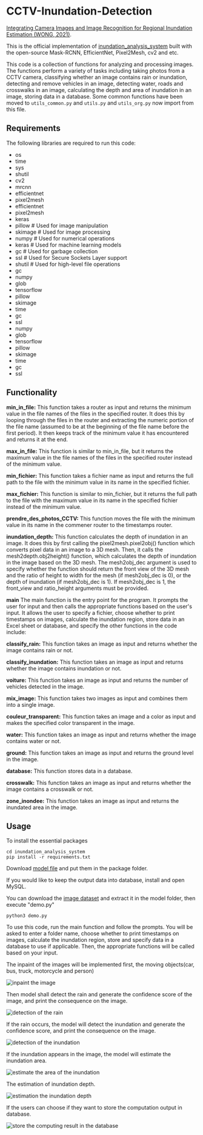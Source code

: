 # CCTV-Inundation-Detection
[Integrating Camera Images and Image Recognition for Regional Inundation Estimation (WONG, 2021)](https://ndltd.ncl.edu.tw/cgi-bin/gs32/gsweb.cgi/login?o=dnclcdr&s=id=%22109NYCU5015050%22.&searchmode=basic).

This is the official  implementation of [inundation_analysis_system](https://ndltd.ncl.edu.tw/cgi-bin/gs32/gsweb.cgi/login?o=dnclcdr&s=id=%22109NYCU5015050%22.&searchmode=basic) built with the open-source Mask-RCNN, EfficientNet, Pixel2Mesh, cv2 and etc.

This code is a collection of functions for analyzing and processing images. The functions perform a variety of tasks including taking photos from a CCTV camera, classifying whether an image contains rain or inundation,  detecting and remove vehicles in an image, detecting water, roads and crosswalks in an image, calculating the depth and area of inundation in an image, storing data in a database. Some common functions have been moved to `utils_common.py` and `utils.py` and `utils_org.py` now import from this file.

## Requirements
The following libraries are required to run this code:

* os
* time
* sys
* shutil
* cv2
* mrcnn
* efficientnet
* pixel2mesh
* efficientnet
* pixel2mesh
* keras
* pillow # Used for image manipulation
* skimage # Used for image processing
* numpy # Used for numerical operations
* keras # Used for machine learning models
* gc # Used for garbage collection
* ssl # Used for Secure Sockets Layer support
* shutil # Used for high-level file operations
* gc
* numpy
* glob
* tensorflow
* pillow
* skimage
* time
* gc
* ssl
* numpy
* glob
* tensorflow
* pillow
* skimage
* time
* gc
* ssl

## Functionality
**min_in_file:**
This function takes a router as input and returns the minimum value in the file names of the files in the specified router. It does this by looping through the files in the router and extracting the numeric portion of the file name (assumed to be at the beginning of the file name before the first period). It then keeps track of the minimum value it has encountered and returns it at the end.

**max_in_file:**
This function is similar to min_in_file, but it returns the maximum value in the file names of the files in the specified router instead of the minimum value.

**min_fichier:**
This function takes a fichier name as input and returns the full path to the file with the minimum value in its name in the specified fichier.

**max_fichier:**
This function is similar to min_fichier, but it returns the full path to the file with the maximum value in its name in the specified fichier instead of the minimum value.

**prendre_des_photos_CCTV:**
This function moves the file with the minimum value in its name in the commener router to the timestamps router.

**inundation_depth:**
This function calculates the depth of inundation in an image. It does this by first calling the pixel2mesh.pixel2obj() function which converts pixel data in an image to a 3D mesh. Then, it calls the mesh2depth.obj2height() function, which calculates the depth of inundation in the image based on the 3D mesh. The mesh2obj_dec argument is used to specify whether the function should return the front view of the 3D mesh and the ratio of height to width for the mesh (if mesh2obj_dec is 0), or the depth of inundation (if mesh2obj_dec is 1). If mesh2obj_dec is 1, the front_view and ratio_height arguments must be provided.

**main**
The main function is the entry point for the program. It prompts the user for input and then calls the appropriate functions based on the user's input. It allows the user to specify a fichier, choose whether to print timestamps on images, calculate the inundation region, store data in an Excel sheet or database, and specify the other functions in the code include:

**classify_rain:**
This function takes an image as input and returns whether the image contains rain or not.

**classify_inundation:**
This function takes an image as input and returns whether the image contains inundation or not.

**voiture:**
This function takes an image as input and returns the number of vehicles detected in the image.

**mix_image:**
This function takes two images as input and combines them into a single image.

**couleur_transparent:**
This function takes an image and a color as input and makes the specified color transparent in the image.

**water:**
This function takes an image as input and returns whether the image contains water or not.

**ground:**
This function takes an image as input and returns the ground level in the image.

**database:**
This function stores data in a database.

**crosswalk:**
This function takes an image as input and returns whether the image contains a crosswalk or not.

**zone_inondee:**
This function takes an image as input and returns the inundated area in the image.

## Usage
To install the essential packages

    cd inundation_analysis_system
    pip install -r requirements.txt

Download [model file](https://drive.google.com/drive/folders/199ljdnja4-TvZ1NAO4QXsUJP2ZZuUAjw?usp=share_link) and put them in the package folder.

If you would like to keep the output data into database, install and open MySQL.

You can download the [image dataset](https://drive.google.com/file/d/1xIL2m0H6hwugPkGpMumq6OEgYrre-_0k/view?usp=share_link) and extract it in the model folder, then execute "demo.py"

    python3 demo.py

To use this code, run the main function and follow the prompts. You will be asked to enter a folder name, choose whether to print timestamps on images, calculate the inundation region, store and specify data in a database to use if applicable. Then, the appropriate functions will be called based on your input.

The inpaint of the images will be implemented first, the moving objects(car, bus, truck, motorcycle and person)

![inpaint the image](https://github.com/yihong1120/inundation_analysis_system/blob/main/packages/source/inpaint.gif)

Then model shall detect the rain and generate the confidence score of the image, and print the consequence on the image.

![detection of the rain](https://github.com/yihong1120/inundation_analysis_system/blob/main/packages/source/rain_score.gif)

If the rain occurs, the model will detect the inundation and generate the confidence score, and print the consequence on the image.

![detection of the inundation](https://github.com/yihong1120/inundation_analysis_system/blob/main/packages/source/inundation_score.gif)

If the inundation appears in the image, the model will estimate the inundation area.

![estimate the area of the inundation](https://github.com/yihong1120/inundation_analysis_system/blob/main/packages/source/inundation_area.gif)

The estimation of inundation depth.

![estimation the inundation depth](https://github.com/yihong1120/inundation_analysis_system/blob/main/packages/source/inundation_depth.gif)

If the users can choose if they want to store the computation output in database.

![store the computing result in the database](https://github.com/yihong1120/inundation_analysis_system/blob/main/packages/source/MySQL.gif)
